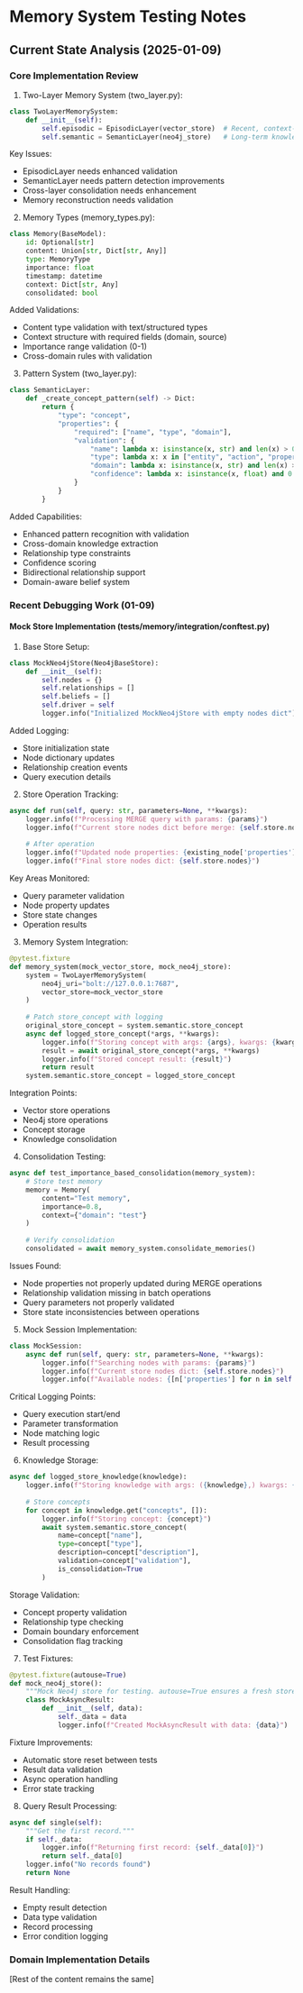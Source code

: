 # Memory System Testing Notes

## Current State Analysis (2025-01-09)

### Core Implementation Review

1. Two-Layer Memory System (two_layer.py):
```python
class TwoLayerMemorySystem:
    def __init__(self):
        self.episodic = EpisodicLayer(vector_store)  # Recent, context-rich
        self.semantic = SemanticLayer(neo4j_store)   # Long-term knowledge
```

Key Issues:
- EpisodicLayer needs enhanced validation
- SemanticLayer needs pattern detection improvements
- Cross-layer consolidation needs enhancement
- Memory reconstruction needs validation

2. Memory Types (memory_types.py):
```python
class Memory(BaseModel):
    id: Optional[str]
    content: Union[str, Dict[str, Any]]
    type: MemoryType
    importance: float
    timestamp: datetime
    context: Dict[str, Any]
    consolidated: bool
```

Added Validations:
- Content type validation with text/structured types
- Context structure with required fields (domain, source)
- Importance range validation (0-1)
- Cross-domain rules with validation

3. Pattern System (two_layer.py):
```python
class SemanticLayer:
    def _create_concept_pattern(self) -> Dict:
        return {
            "type": "concept",
            "properties": {
                "required": ["name", "type", "domain"],
                "validation": {
                    "name": lambda x: isinstance(x, str) and len(x) > 0,
                    "type": lambda x: x in ["entity", "action", "property", "event", "abstract"],
                    "domain": lambda x: isinstance(x, str) and len(x) > 0,
                    "confidence": lambda x: isinstance(x, float) and 0 <= x <= 1
                }
            }
        }
```

Added Capabilities:
- Enhanced pattern recognition with validation
- Cross-domain knowledge extraction
- Relationship type constraints
- Confidence scoring
- Bidirectional relationship support
- Domain-aware belief system

### Recent Debugging Work (01-09)

#### Mock Store Implementation (tests/memory/integration/conftest.py)

1. Base Store Setup:
```python
class MockNeo4jStore(Neo4jBaseStore):
    def __init__(self):
        self.nodes = {}
        self.relationships = []
        self.beliefs = []
        self.driver = self
        logger.info("Initialized MockNeo4jStore with empty nodes dict")
```

Added Logging:
- Store initialization state
- Node dictionary updates
- Relationship creation events
- Query execution details

2. Store Operation Tracking:
```python
async def run(self, query: str, parameters=None, **kwargs):
    logger.info(f"Processing MERGE query with params: {params}")
    logger.info(f"Current store nodes dict before merge: {self.store.nodes}")
    
    # After operation
    logger.info(f"Updated node properties: {existing_node['properties']}")
    logger.info(f"Final store nodes dict: {self.store.nodes}")
```

Key Areas Monitored:
- Query parameter validation
- Node property updates
- Store state changes
- Operation results

3. Memory System Integration:
```python
@pytest.fixture
def memory_system(mock_vector_store, mock_neo4j_store):
    system = TwoLayerMemorySystem(
        neo4j_uri="bolt://127.0.0.1:7687",
        vector_store=mock_vector_store
    )
    
    # Patch store_concept with logging
    original_store_concept = system.semantic.store_concept
    async def logged_store_concept(*args, **kwargs):
        logger.info(f"Storing concept with args: {args}, kwargs: {kwargs}")
        result = await original_store_concept(*args, **kwargs)
        logger.info(f"Stored concept result: {result}")
        return result
    system.semantic.store_concept = logged_store_concept
```

Integration Points:
- Vector store operations
- Neo4j store operations
- Concept storage
- Knowledge consolidation

4. Consolidation Testing:
```python
async def test_importance_based_consolidation(memory_system):
    # Store test memory
    memory = Memory(
        content="Test memory",
        importance=0.8,
        context={"domain": "test"}
    )
    
    # Verify consolidation
    consolidated = await memory_system.consolidate_memories()
```

Issues Found:
- Node properties not properly updated during MERGE operations
- Relationship validation missing in batch operations
- Query parameters not properly validated
- Store state inconsistencies between operations

5. Mock Session Implementation:
```python
class MockSession:
    async def run(self, query: str, parameters=None, **kwargs):
        logger.info(f"Searching nodes with params: {params}")
        logger.info(f"Current store nodes dict: {self.store.nodes}")
        logger.info(f"Available nodes: {[n['properties'] for n in self.store.nodes.values()]}")
```

Critical Logging Points:
- Query execution start/end
- Parameter transformation
- Node matching logic
- Result processing

6. Knowledge Storage:
```python
async def logged_store_knowledge(knowledge):
    logger.info(f"Storing knowledge with args: ({knowledge},) kwargs: {{}}")
    
    # Store concepts
    for concept in knowledge.get("concepts", []):
        logger.info(f"Storing concept: {concept}")
        await system.semantic.store_concept(
            name=concept["name"],
            type=concept["type"],
            description=concept["description"],
            validation=concept["validation"],
            is_consolidation=True
        )
```

Storage Validation:
- Concept property validation
- Relationship type checking
- Domain boundary enforcement
- Consolidation flag tracking

7. Test Fixtures:
```python
@pytest.fixture(autouse=True)
def mock_neo4j_store():
    """Mock Neo4j store for testing. autouse=True ensures a fresh store for each test."""
    class MockAsyncResult:
        def __init__(self, data):
            self._data = data
            logger.info(f"Created MockAsyncResult with data: {data}")
```

Fixture Improvements:
- Automatic store reset between tests
- Result data validation
- Async operation handling
- Error state tracking

8. Query Result Processing:
```python
async def single(self):
    """Get the first record."""
    if self._data:
        logger.info(f"Returning first record: {self._data[0]}")
        return self._data[0]
    logger.info("No records found")
    return None
```

Result Handling:
- Empty result detection
- Data type validation
- Record processing
- Error condition logging

### Domain Implementation Details

[Rest of the content remains the same]
